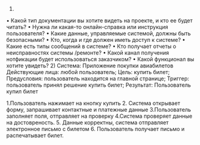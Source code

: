 1)
•	Какой тип документации вы хотите видеть на проекте, и кто ее будет читать?
•	Нужна ли какая-то онлайн-справка или инструкция пользователя?
•	Какие данные, управляемые системой, должны быть безопасными?
•	Кто, когда и где должен иметь доступ к системе?
•	Какие есть типы сообщений в системе?
•	Кто получает отчеты о неисправностях системы /ремонте?
•	Какой канал получения нотфикации будет использоваться заказчиком?
•	Какой функционал вы хотите увидеть?
2)
   Система: Приложение покупки авиабилетов
Действующие лица: любой пользователь;
Цель: купить билет;
Предусловия: пользователь находится на главной странице;
Триггер: пользователь принял решение купить билет;
Результат: Пользователь купил билет

1.Пользователь нажимает на кнопку купить
2. Система открывает форму, запрашивает контактные и платежные данные
3.Пользователь заполняет поля, отправляет на проверку
4.Система проверяет данные на достовреность.
5. Данные корректны, система отправляет электронное письмо с билетом
6. Пользователь получает письмо и распечатывает билет.	
